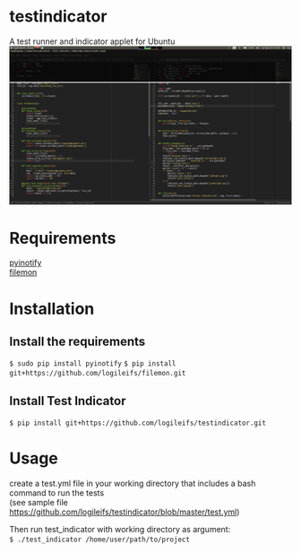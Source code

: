 # testindicator
A test runner and indicator applet for Ubuntu  
![alt tag](https://raw.githubusercontent.com/logileifs/testindicator/master/showcase.gif)

# Requirements
[pyinotify](https://github.com/seb-m/pyinotify)  
[filemon](https://github.com/logileifs/filemon)

# Installation
## Install the requirements
`$ sudo pip install pyinotify`
`$ pip install git+https://github.com/logileifs/filemon.git`
## Install Test Indicator
`$ pip install git+https://github.com/logileifs/testindicator.git`

# Usage
create a test.yml file in your working directory that includes a bash command to run the tests  
(see sample file https://github.com/logileifs/testindicator/blob/master/test.yml)  

Then run test_indicator with working directory as argument:  
`$ ./test_indicator /home/user/path/to/project`
